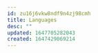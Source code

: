 ```yaml
---
id: zu16j6vkw8ndf9n4zj98cmh
title: Languages
desc: ""
updated: 1647705282043
created: 1647429069214
---
```

